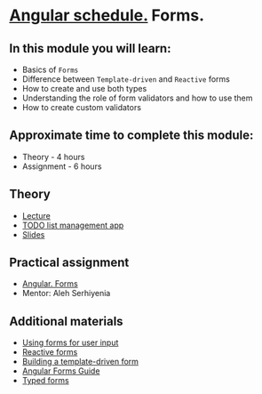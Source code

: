 # [Angular schedule.](../../README-ENG.md) Forms.

## In this module you will learn:

- Basics of `Forms`
- Difference between `Template-driven` and `Reactive` forms
- How to create and use both types
- Understanding the role of form validators and how to use them
- How to create custom validators

## Approximate time to complete this module:

- Theory - 4 hours
- Assignment - 6 hours

## Theory

- [Lecture](https://youtu.be/I_1fm5wx7_4)
- [TODO list management app](https://github.com/pavelrazuvalau/todo-list-management/tree/8ffdd73876c299e02fe3a392ab2c0870da9b44ab)
- [Slides](https://slides.com/pavelrazuvalau/angular-forms)

## Practical assignment
- [Angular. Forms](https://github.com/rolling-scopes-school/tasks/blob/master/tasks/angular/forms.md)
- Mentor: Aleh Serhiyenia

## Additional materials

- [Using forms for user input](https://angular.io/start/forms)
- [Reactive forms](https://angular.io/guide/reactive-forms)
- [Building a template-driven form](https://angular.io/guide/forms)
- [Angular Forms Guide](https://blog.angular-university.io/introduction-to-angular-2-forms-template-driven-vs-model-driven/)
- [Typed forms](https://angular.io/guide/typed-forms)
